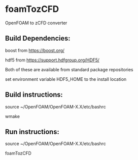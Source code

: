 # foamTozCFD
OpenFOAM to zCFD converter

## Build Dependencies:

boost from https://boost.org/

hdf5 from https://support.hdfgroup.org/HDF5/ 

Both of these are available from standard package repositories

set environment variable HDF5_HOME to the install location

## Build instructions:

source ~/OpenFOAM/OpenFOAM-X.X/etc/bashrc

wmake

## Run instructions:

source ~/OpenFOAM/OpenFOAM-X.X/etc/bashrc

foamTozCFD
